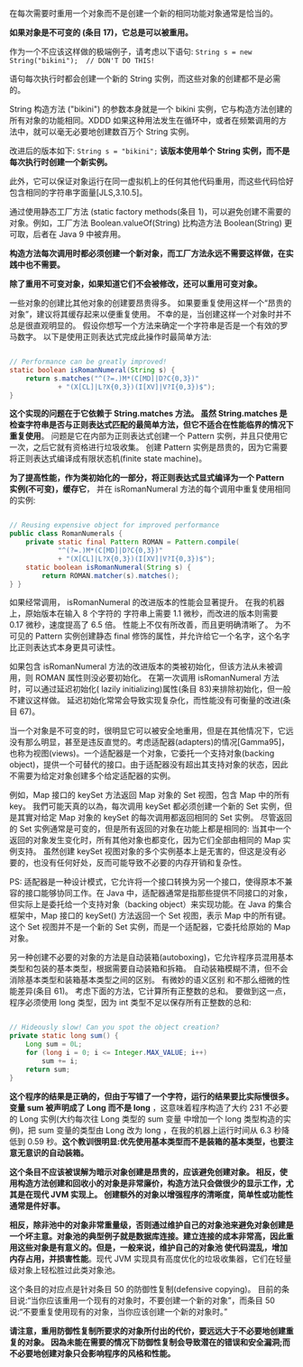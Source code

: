 
在每次需要时重用一个对象而不是创建一个新的相同功能对象通常是恰当的。

**如果对象是不可变的 (条目 17)，它总是可以被重用。** 

作为一个不应该这样做的极端例子，请考虑以下语句:
`String s = new String("bikini");  // DON'T DO THIS!`

语句每次执行时都会创建一个新的 String 实例，而这些对象的创建都不是必需的。

String 构造方法 ("bikini") 的参数本身就是一个 bikini 实例，它与构造方法创建的所有对象的功能相同。XDDD 
如果这种用法发生在循环中，或者在频繁调用的方法中，就可以毫无必要地创建数百万个 String 实例。 

改进后的版本如下:
`String s = "bikini";`
**该版本使用单个 String 实例，而不是每次执行时创建一个新实例。**

此外，它可以保证对象运行在同一虚拟机上的任何其他代码重用，而这些代码恰好包含相同的字符串字面量[JLS,3.10.5]。

通过使用静态工厂方法 (static factory methods(条目 1)，可以避免创建不需要的对象。例如，工厂方法 Boolean.valueOf(String) 比构造方法 Boolean(String) 更可取，后者在 Java 9 中被弃用。

**构造方法每次调用时都必须创建一个新对象，而工厂方法永远不需要这样做，在实践中也不需要。**

**除了重用不可变对象，如果知道它们不会被修改，还可以重用可变对象。**

一些对象的创建比其他对象的创建要昂贵得多。 如果要重复使用这样一个“昂贵的对象”，建议将其缓存起来以便重复使用。 不幸的是，当创建这样一个对象时并不总是很直观明显的。 假设你想写一个方法来确定一个字符串是否是一个有效的罗马数字。 以下是使用正则表达式完成此操作时最简单方法:

```java

// Performance can be greatly improved!
static boolean isRomanNumeral(String s) {
    return s.matches("^(?=.)M*(C[MD]|D?C{0,3})"
            + "(X[CL]|L?X{0,3})(I[XV]|V?I{0,3})$");
}

```


**这个实现的问题在于它依赖于 String.matches 方法。 虽然 String.matches 是检查字符串是否与正则表达式匹配的最简单方法，但它不适合在性能临界的情况下重复使用**。 问题是它在内部为正则表达式创建一个 Pattern 实例，并且只使用它一次，之后它就有资格进行垃圾收集。 创建 Pattern 实例是昂贵的，因为它需要将正则表达式编译成有限状态机(finite state machine)。

**为了提高性能，作为类初始化的一部分，将正则表达式显式编译为一个 Pattern 实例(不可变)，缓存它**， 并在 isRomanNumeral 方法的每个调用中重复使用相同的实例:
```java

// Reusing expensive object for improved performance
public class RomanNumerals {
    private static final Pattern ROMAN = Pattern.compile(
            "^(?=.)M*(C[MD]|D?C{0,3})"
            + "(X[CL]|L?X{0,3})(I[XV]|V?I{0,3})$");
    static boolean isRomanNumeral(String s) {
        return ROMAN.matcher(s).matches();
} }


```


如果经常调用， isRomanNumeral 的改进版本的性能会显著提升。 在我的机器上，原始版本在输入 8 个字符的 字符串上需要 1.1 微秒，而改进的版本则需要 0.17 微秒，速度提高了 6.5 倍。 性能上不仅有所改善，而且更明确清晰了。 为不可见的 Pattern 实例创建静态 final 修饰的属性，并允许给它一个名字，这个名字比正则表达式本身更具可读性。


如果包含 isRomanNumeral  方法的改进版本的类被初始化，但该方法从未被调用，则 ROMAN 属性则没必要初始化。 在第一次调用  isRomanNumeral 方法时，可以通过延迟初始化( lazily initializing)属性(条目 83)来排除初始化，但一般不建议这样做。 延迟初始化常常会导致实现复杂化，而性能没有可衡量的改进(条目 67)。


当一个对象是不可变的时，很明显它可以被安全地重用，但是在其他情况下，它远没有那么明显，甚至是违反直觉的。考虑适配器(adapters)的情况[Gamma95]，也称为视图(views)。一个适配器是一个对象，它委托一个支持对象(backing object)，提供一个可替代的接口。由于适配器没有超出其支持对象的状态，因此不需要为给定对象创建多个给定适配器的实例。

例如，Map 接口的 keySet 方法返回 Map 对象的 Set 视图，包含 Map 中的所有 key。 我們可能天真的以為，每次调用 keySet 都必须创建一个新的 Set 实例，但是其實对给定 Map 对象的 keySet 的每次调用都返回相同的 Set 实例。 尽管返回的 Set 实例通常是可变的，但是所有返回的对象在功能上都是相同的: 当其中一个返回的对象发生变化时，所有其他对象也都变化，因为它们全部由相同的 Map 实例支持。 虽然创建 keySet 视图对象的多个实例基本上是无害的，但这是没有必要的，也没有任何好处，反而可能导致不必要的内存开销和复杂性。

PS: 适配器是一种设计模式，它允许将一个接口转换为另一个接口，使得原本不兼容的接口能够协同工作。在 Java 中，适配器通常是指那些提供不同接口的对象，但实际上是委托给一个支持对象（backing object）来实现功能。在 Java 的集合框架中，Map 接口的 keySet() 方法返回一个 Set 视图，表示 Map 中的所有键。这个 Set 视图并不是一个新的 Set 实例，而是一个适配器，它委托给原始的 Map 对象。


另一种创建不必要的对象的方法是自动装箱(autoboxing)，它允许程序员混用基本类型和包装的基本类型，根据需要自动装箱和拆箱。 
自动装箱模糊不清，但不会消除基本类型和装箱基本类型之间的区别。 有微妙的语义区别 和不那么细微的性能差异(条目 61)。 考虑下面的方法，它计算所有正整数的总和。 要做到这一点，程序必须使用 long 类型，因为 int 类型不足以保存所有正整数的总和:


```java

// Hideously slow! Can you spot the object creation?
private static long sum() {
    Long sum = 0L;
    for (long i = 0; i <= Integer.MAX_VALUE; i++)
        sum += i;
    return sum;
}

```


**这个程序的结果是正确的，但由于写错了一个字符，运行的结果要比实际慢很多。变量 sum 被声明成了 Long 而不是 long** ，这意味着程序构造了大约 231 不必要的 Long 实例(大约每次往 Long 类型的 sum 变量 中增加一个 long 类型构造的实例)，把 sum 变量的类型由 Long 改为 long ，在我的机器上运行时间从 6.3 秒降低到 0.59 秒。**这个教训很明显:优先使用基本类型而不是装箱的基本类型，也要注意无意识的自动装箱。**


**这个条目不应该被误解为暗示对象创建是昂贵的，应该避免创建对象。 相反，使用构造方法创建和回收小的对象是非常廉价，构造方法只会做很少的显示工作，尤其是在现代 JVM 实现上。 创建额外的对象以增强程序的清晰度，简单性或功能性通常是件好事。**


**相反，除非池中的对象非常重量级，否则通过维护自己的对象池来避免对象创建是一个坏主意。对象池的典型例子就是数据库连接。建立连接的成本非常高，因此重用这些对象是有意义的。但是，一般来说，维护自己的对象池 使代码混乱，增加内存占用，并损害性能**。现代 JVM 实现具有高度优化的垃圾收集器，它们在轻量级对象上轻松胜过此类对象池。


这个条目的对应点是针对条目 50 的防御性复制(defensive copying)。 目前的条目说:“当你应该重用一个现有的对象时，不要创建一个新的对象”，而条目 50 说:“不要重复使用现有的对象，当你应该创建一个新的对象时。”

**请注意，重用防御性复制所要求的对象所付出的代价，要远远大于不必要地创建重复的对象。 因為未能在需要的情况下防御性复制会导致潜在的错误和安全漏洞;而不必要地创建对象只会影响程序的风格和性能。**